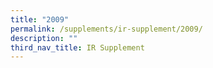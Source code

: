 ```yaml
---
title: "2009"
permalink: /supplements/ir-supplement/2009/
description: ""
third_nav_title: IR Supplement
---
```

